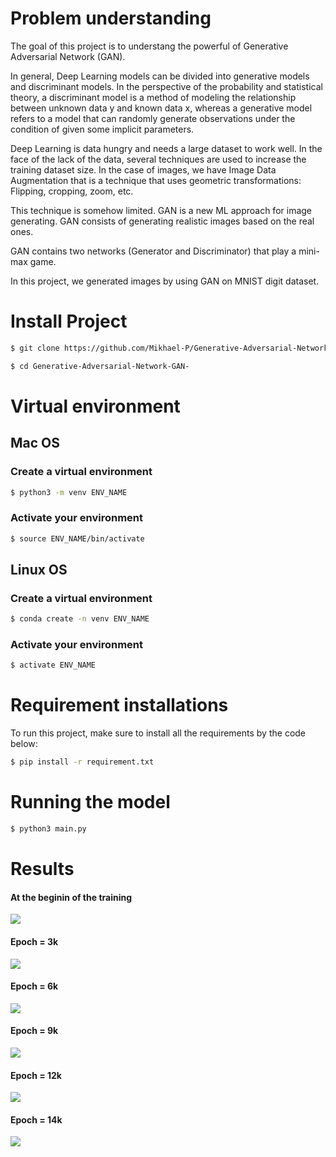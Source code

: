 
# Problem understanding

The goal of this project is to understang the powerful of Generative Adversarial Network (GAN).

In general, Deep Learning models can be divided into generative models and discriminant models. In the perspective of the probability and statistical theory, a discriminant model is a method of modeling the relationship between unknown data y and known data x, whereas a generative model refers to a model that can randomly generate observations under the condition of given some implicit parameters.

Deep Learning is data hungry and needs a large dataset to work well. In the face of the lack of the data, several techniques are used to increase the training dataset size. In the case of images, we have Image Data Augmentation that is a technique that uses geometric transformations: Flipping, cropping, zoom, etc.

This technique is somehow limited. GAN is a new ML approach for image generating. GAN consists of generating realistic images based on the real ones.

GAN contains two networks (Generator and Discriminator) that play a mini-max game.

In this project, we generated images by using GAN on MNIST digit dataset.

# Install Project
```bash
$ git clone https://github.com/Mikhael-P/Generative-Adversarial-Network-GAN-.git
```
```bash
$ cd Generative-Adversarial-Network-GAN-
```

# Virtual environment

## Mac OS

### Create a virtual environment

```bash
$ python3 -m venv ENV_NAME
```
### Activate your environment
```bash
$ source ENV_NAME/bin/activate
```

## Linux OS

### Create a virtual environment

```bash
$ conda create -n venv ENV_NAME
```
### Activate your environment
```bash
$ activate ENV_NAME
```

# Requirement installations

To run this project, make sure to install all the requirements by the code below:

```bash
$ pip install -r requirement.txt
```

# Running the model

```bash
$ python3 main.py
```

# Results

#### At the beginin of the training
<img src='save_images/mnist_0.png'>

#### Epoch = 3k
<img src='save_images/mnist_3000.png'>

#### Epoch = 6k
<img src='save_images/mnist_6000.png'>

#### Epoch = 9k
<img src='save_images/mnist_9000.png'>

#### Epoch = 12k
<img src='save_images/mnist_12000.png'>

#### Epoch = 14k
<img src='save_images/mnist_14000.png'>